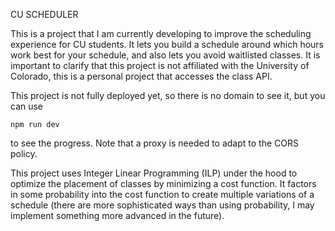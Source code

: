 
CU SCHEDULER

This is a project that I am currently developing to improve the scheduling experience for CU students. It lets you build a schedule around which hours work best for your schedule, and also lets you avoid waitlisted classes. It is important to clarify that this project is not affiliated with the University of Colorado, this is a personal project that accesses the class API. 


This project is not fully deployed yet, so there is no domain to see it, but you can use

```npm run dev```

to see the progress. Note that a proxy is needed to adapt to the CORS policy.


This project uses Integer Linear Programming (ILP) under the hood to optimize the placement of classes by minimizing a cost function. It factors in some probability into the cost function to create multiple variations of a schedule (there are more sophisticated ways than using probability, I may implement something more advanced in the future).